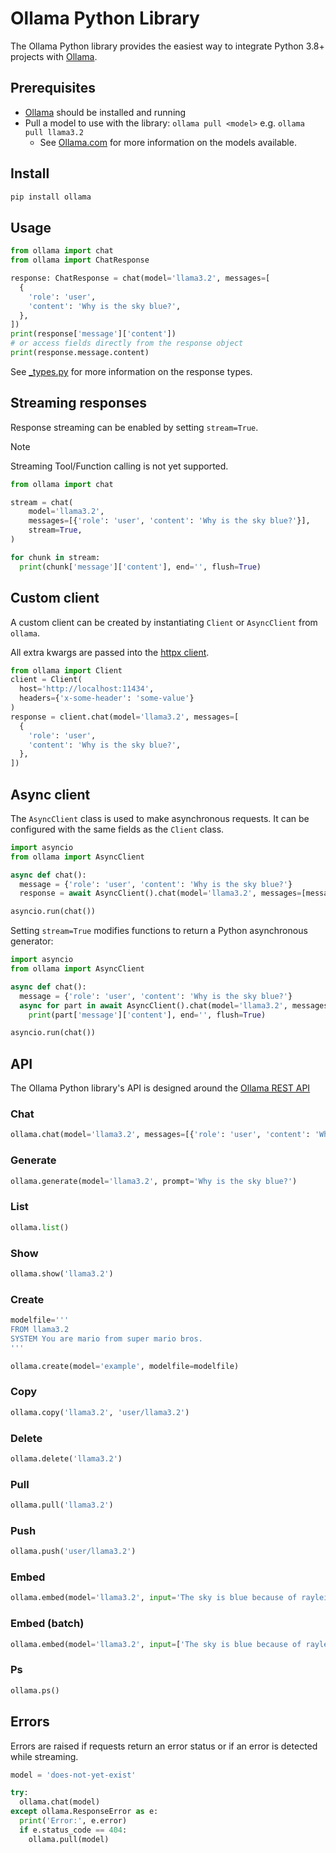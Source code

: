 # Ollama Python Library

The Ollama Python library provides the easiest way to integrate Python 3.8+ projects with [Ollama](https://github.com/ollama/ollama).

## Prerequisites

- [Ollama](https://ollama.com/download) should be installed and running
- Pull a model to use with the library: `ollama pull <model>` e.g. `ollama pull llama3.2`
  - See [Ollama.com](https://ollama.com/search) for more information on the models available.

## Install

```sh
pip install ollama
```

## Usage

```python
from ollama import chat
from ollama import ChatResponse

response: ChatResponse = chat(model='llama3.2', messages=[
  {
    'role': 'user',
    'content': 'Why is the sky blue?',
  },
])
print(response['message']['content'])
# or access fields directly from the response object
print(response.message.content)
```

See [_types.py](ollama/_types.py) for more information on the response types.

## Streaming responses

Response streaming can be enabled by setting `stream=True`.

> [!NOTE]
> Streaming Tool/Function calling is not yet supported.

```python
from ollama import chat

stream = chat(
    model='llama3.2',
    messages=[{'role': 'user', 'content': 'Why is the sky blue?'}],
    stream=True,
)

for chunk in stream:
  print(chunk['message']['content'], end='', flush=True)
```

## Custom client
A custom client can be created by instantiating `Client` or `AsyncClient` from `ollama`.

All extra kwargs are passed into the [httpx client](https://www.python-httpx.org/api/#client).

```python
from ollama import Client
client = Client(
  host='http://localhost:11434',
  headers={'x-some-header': 'some-value'}
)
response = client.chat(model='llama3.2', messages=[
  {
    'role': 'user',
    'content': 'Why is the sky blue?',
  },
])
```

## Async client

The `AsyncClient` class is used to make asynchronous requests. It can be configured with the same fields as the `Client` class.

```python
import asyncio
from ollama import AsyncClient

async def chat():
  message = {'role': 'user', 'content': 'Why is the sky blue?'}
  response = await AsyncClient().chat(model='llama3.2', messages=[message])

asyncio.run(chat())
```

Setting `stream=True` modifies functions to return a Python asynchronous generator:

```python
import asyncio
from ollama import AsyncClient

async def chat():
  message = {'role': 'user', 'content': 'Why is the sky blue?'}
  async for part in await AsyncClient().chat(model='llama3.2', messages=[message], stream=True):
    print(part['message']['content'], end='', flush=True)

asyncio.run(chat())
```

## API

The Ollama Python library's API is designed around the [Ollama REST API](https://github.com/ollama/ollama/blob/main/docs/api.md)

### Chat

```python
ollama.chat(model='llama3.2', messages=[{'role': 'user', 'content': 'Why is the sky blue?'}])
```

### Generate

```python
ollama.generate(model='llama3.2', prompt='Why is the sky blue?')
```

### List

```python
ollama.list()
```

### Show

```python
ollama.show('llama3.2')
```

### Create

```python
modelfile='''
FROM llama3.2
SYSTEM You are mario from super mario bros.
'''

ollama.create(model='example', modelfile=modelfile)
```

### Copy

```python
ollama.copy('llama3.2', 'user/llama3.2')
```

### Delete

```python
ollama.delete('llama3.2')
```

### Pull

```python
ollama.pull('llama3.2')
```

### Push

```python
ollama.push('user/llama3.2')
```

### Embed

```python
ollama.embed(model='llama3.2', input='The sky is blue because of rayleigh scattering')
```

### Embed (batch)

```python
ollama.embed(model='llama3.2', input=['The sky is blue because of rayleigh scattering', 'Grass is green because of chlorophyll'])
```

### Ps

```python
ollama.ps()
```


## Errors

Errors are raised if requests return an error status or if an error is detected while streaming.

```python
model = 'does-not-yet-exist'

try:
  ollama.chat(model)
except ollama.ResponseError as e:
  print('Error:', e.error)
  if e.status_code == 404:
    ollama.pull(model)
```

